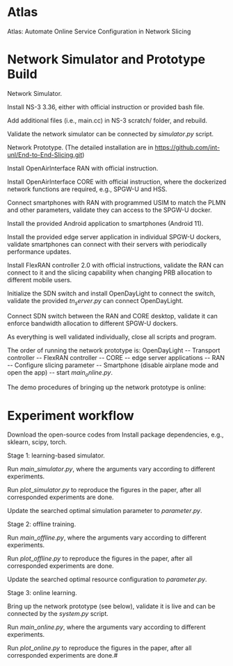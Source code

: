 # Atlas
Atlas: Automate Online Service Configuration in Network Slicing



# Network Simulator and Prototype Build

Network Simulator.


Install NS-3 3.36, either with official instruction or provided bash file.


Add additional files (i.e., main.cc) in NS-3 scratch/ folder, and rebuild.

Validate the network simulator can be connected by $simulator.py$ script.


Network Prototype. (The detailed installation are in https://github.com/int-unl/End-to-End-Slicing.git)

Install OpenAirInterface RAN with official instruction.

Install OpenAirInterface CORE with official instruction, where the dockerized network functions are required, e.g., SPGW-U and HSS.

Connect smartphones with RAN with programmed USIM to match the PLMN and other parameters, validate they can access to the SPGW-U docker.

Install the provided Android application to smartphones (Android 11).

Install the provided edge server application in individual SPGW-U dockers, validate smartphones can connect with their servers with periodically performance updates.

Install FlexRAN controller 2.0 with official instructions, validate the RAN can connect to it and the slicing capability when changing PRB allocation to different mobile users.

Initialize the SDN switch and install OpenDayLight to connect the switch, validate the provided $tn_server.py$ can connect OpenDayLight.

Connect SDN switch between the RAN and CORE desktop, validate it can enforce bandwidth allocation to different SPGW-U dockers.

As everything is well validated individually, close all scripts and program.

The order of running the network prototype is: OpenDayLight -- Transport controller -- FlexRAN controller -- CORE -- edge server applications -- RAN -- Configure slicing parameter -- Smartphone (disable airplane mode and open the app) -- start $main_online.py$.

The demo procedures of bringing up the network prototype is online: 




# Experiment workflow


Download the open-source codes from 
Install package dependencies, e.g., sklearn, scipy, torch.


Stage 1: learning-based simulator.

Run $main\_simulator.py$, where the arguments vary according to different experiments.

Run $plot\_simulator.py$ to reproduce the figures in the paper, after all corresponded experiments are done.

Update the searched optimal simulation parameter to $parameter.py$.


Stage 2: offline training.

Run $main\_offline.py$, where the arguments vary according to different experiments.

Run $plot\_offline.py$ to reproduce the figures in the paper, after all corresponded experiments are done.

Update the searched optimal resource configuration to $parameter.py$.


Stage 3: online learning.

Bring up the network prototype (see below), validate it is live and can be connected by the $system.py$ script.

Run $main\_online.py$, where the arguments vary according to different experiments.

Run $plot\_online.py$ to reproduce the figures in the paper, after all corresponded experiments are done.# 

